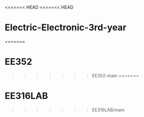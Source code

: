 <<<<<<< HEAD
<<<<<<< HEAD
# Electric-Electronic-3rd-year
=======
# EE352
>>>>>>> EE352-main
=======
# EE316LAB
>>>>>>> EE316LAB/main
